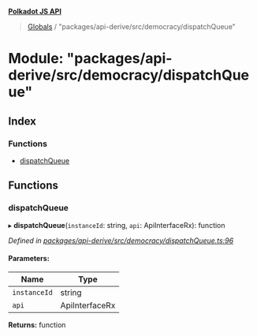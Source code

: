 **[Polkadot JS API](../README.md)**

> [Globals](../globals.md) / "packages/api-derive/src/democracy/dispatchQueue"

# Module: "packages/api-derive/src/democracy/dispatchQueue"

## Index

### Functions

* [dispatchQueue](_packages_api_derive_src_democracy_dispatchqueue_.md#dispatchqueue)

## Functions

### dispatchQueue

▸ **dispatchQueue**(`instanceId`: string, `api`: ApiInterfaceRx): function

*Defined in [packages/api-derive/src/democracy/dispatchQueue.ts:96](https://github.com/polkadot-js/api/blob/f778bf32e/packages/api-derive/src/democracy/dispatchQueue.ts#L96)*

#### Parameters:

Name | Type |
------ | ------ |
`instanceId` | string |
`api` | ApiInterfaceRx |

**Returns:** function
